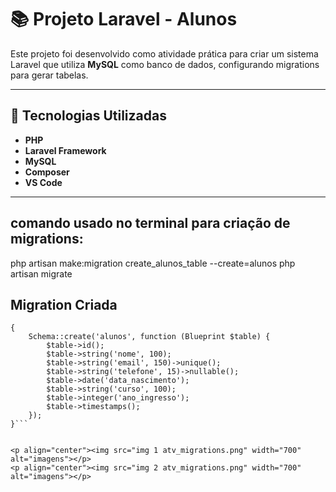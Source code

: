 

# 📚 Projeto Laravel - Alunos

Este projeto foi desenvolvido como atividade prática para criar um sistema Laravel que utiliza **MySQL** como banco de dados, configurando migrations para gerar tabelas.

---

## 🚀 Tecnologias Utilizadas
- **PHP**
- **Laravel Framework**
- **MySQL**
- **Composer**
- **VS Code**

---
## comando usado no terminal para criação de migrations:
php artisan make:migration create_alunos_table --create=alunos
php artisan migrate

## Migration Criada
```public function up(): void
{
    Schema::create('alunos', function (Blueprint $table) {
        $table->id();
        $table->string('nome', 100);
        $table->string('email', 150)->unique();
        $table->string('telefone', 15)->nullable();
        $table->date('data_nascimento');
        $table->string('curso', 100);
        $table->integer('ano_ingresso');
        $table->timestamps();
    });
}```
   

<p align="center"><img src="img 1 atv_migrations.png" width="700" alt="imagens"></p>
<p align="center"><img src="img 2 atv_migrations.png" width="700" alt="imagens"></p>
